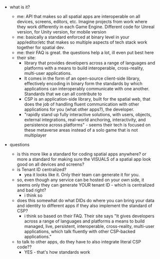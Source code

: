 
  * what is it?
    * me: API that makes so all spatial apps are interoperable on all devices, screens, editors, etc. Imagine projects from work where they work differently in each Game Engine. Different code for Unreal version, for Unity version, for mobile version
    * me: basically a standard enforced at binary level in your app/editor/etc that makes so multiple aspects of tech stack work together for spatial dev.
    * me: their FAQ is great. the questions help a lot, ill even put best here
    * their site:
      * library that provides developers across a range of languages and platforms with a means to build interoperable, cross-reality, multi-user applications.
      * It comes in the form of an open-source client-side library, effectively encoding in binary form the standards by which applications can interoperably communicate with one another. Standards that we can all contribute to
      * CSP is an application-side library, built for the spatial web, that does the job of handling fluent communication with other applications for you (what other apps?), the developer.
      * "rapidly stand up fully interactive solutions, with users, objects, external integrations, real-world anchoring, interactivity, and persistence across platforms" - seems their tech is focused on these metaverse areas instead of a solo game that is not multiplayer

  * questions
    * is this more like a standard for coding spatial apps anywhere? or more a standard for making sure the VISUALS of a spatial app look good on all devices and screens?
    * is Tenant ID centralized?
      * yea it looks like it. Only their team can generate it for you.
    * so, even though any service can be hosted on your own side, it seems only they can generate YOUR tenant ID - which is centralized and bad right?
      * i think so
    * does this somewhat do what DIDs do where you can bring your data and identity to different apps if they also implement the standard of CSP?
      * i think so based on their FAQ. Their site says "It gives developers across a range of languages and platforms a means to build managed, live, persistent, interoperable, cross-reality, multi-user applications, which talk fluently with other CSP-backed applications."
    * to talk to other apps, do they have to also integrate literal CSP code??
      * YES - that's how standards work